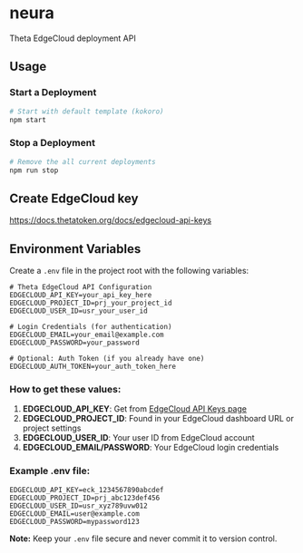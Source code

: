 # neura

Theta EdgeCloud deployment API

## Usage

### Start a Deployment

```bash
# Start with default template (kokoro)
npm start
```

### Stop a Deployment

```bash
# Remove the all current deployments
npm run stop
```

## Create EdgeCloud key

https://docs.thetatoken.org/docs/edgecloud-api-keys

## Environment Variables

Create a `.env` file in the project root with the following variables:

```env
# Theta EdgeCloud API Configuration
EDGECLOUD_API_KEY=your_api_key_here
EDGECLOUD_PROJECT_ID=prj_your_project_id
EDGECLOUD_USER_ID=usr_your_user_id

# Login Credentials (for authentication)
EDGECLOUD_EMAIL=your_email@example.com
EDGECLOUD_PASSWORD=your_password

# Optional: Auth Token (if you already have one)
EDGECLOUD_AUTH_TOKEN=your_auth_token_here
```

### How to get these values:

1. **EDGECLOUD_API_KEY**: Get from [EdgeCloud API Keys page](https://docs.thetatoken.org/docs/edgecloud-api-keys)
2. **EDGECLOUD_PROJECT_ID**: Found in your EdgeCloud dashboard URL or project settings
3. **EDGECLOUD_USER_ID**: Your user ID from EdgeCloud account
4. **EDGECLOUD_EMAIL/PASSWORD**: Your EdgeCloud login credentials

### Example .env file:

```env
EDGECLOUD_API_KEY=eck_1234567890abcdef
EDGECLOUD_PROJECT_ID=prj_abc123def456
EDGECLOUD_USER_ID=usr_xyz789uvw012
EDGECLOUD_EMAIL=user@example.com
EDGECLOUD_PASSWORD=mypassword123
```

**Note:** Keep your `.env` file secure and never commit it to version control.
